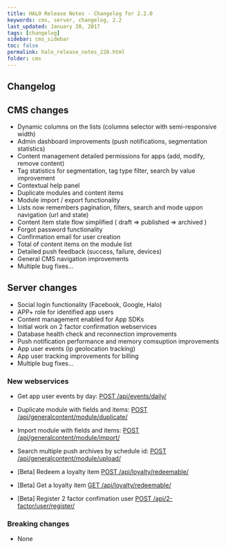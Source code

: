 ```yaml
---
title: HALO Release Notes - Changelog for 2.2.0
keywords: cms, server, changelog, 2.2
last_updated: January 30, 2017
tags: [changelog]
sidebar: cms_sidebar
toc: false
permalink: halo_release_notes_220.html
folder: cms
---
```


## Changelog

## CMS changes
- Dynamic columns on the lists (columns selector with semi-responsive width)
- Admin dashboard improvements (push notifications, segmentation statistics)
- Content management detailed permissions for apps (add, modify, remove content)
- Tag statistics for segmentation, tag type filter, search by value improvement
- Contextual help panel
- Duplicate modules and content items
- Module import / export functionality
- Lists now remembers pagination, filters, search and mode uppon navigation (url and state)
- Content item state flow simplified ( draft => published => archived )
- Forgot password functionality
- Confirmation email for user creation
- Total of content items on the module list
- Detailed push feedback (success, failure, devices)
- General CMS navigation improvements
- Multiple bug fixes...

## Server changes
- Social login functionality (Facebook, Google, Halo)
- APP+ role for identified app users
- Content management enabled for App SDKs
- Initial work on 2 factor confirmation webservices
- Database health check and reconnection improvements
- Push notification performance and memory comsuption improvements
- App user events (ip geolocation tracking)
- App user tracking improvements for billing
- Multiple bug fixes...

### New webservices

- Get app user events by day: 
[POST /api/events/daily/](https://halo.mobgen.com/api/docs/#!/Events-_Daily/createDailyEvent)

- Duplicate module with fields and items: 
[POST /api/generalcontent/module/duplicate/](https://halo.mobgen.com/api/docs/#!/General_content_-_Module/duplicateModule)

- Import module with fields and items:
[POST /api/generalcontent/module/import/](https://halo.mobgen.com/api/docs/#!/General_content_-_Module/importModule)

- Search multiple push archives by schedule id:
[POST /api/generalcontent/module/upload/](https://halo.mobgen.com/api/docs/#!/Push_-_Archive/push_archive_search)

- [Beta] Redeem a loyalty item
[POST /api/loyalty/redeemable/](https://halo.mobgen.com/api/docs/#!/Loyalty_-_Redeemable/loyalty_redeemable_create)

- [Beta] Get a loyalty item
[GET /api/loyalty/redeemable/](https://halo.mobgen.com/api/docs/#!/Loyalty_-_Redeemable/loyalty_redeemable_list)

- [Beta] Register 2 factor confimation user
[POST /api/2-factor/user/register/](https://halo.mobgen.com/api/docs/#!/2-factor_-_User/2-factor_register)


### Breaking changes

- None


